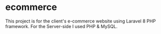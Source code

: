 # ecommerce
 This project is for the client's e-commerce website using Laravel 8 PHP framework. For the Server-side I used PHP & MySQL.
